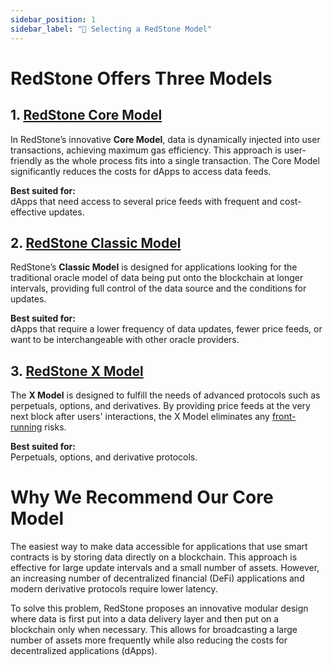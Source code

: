 ```yaml
---
sidebar_position: 1
sidebar_label: "👀 Selecting a RedStone Model"
---
```


# RedStone Offers Three Models

## 1. [RedStone Core Model](./models/redstone-core)

In RedStone’s innovative **Core Model**, data is dynamically injected into user transactions, achieving maximum gas efficiency. This approach is user-friendly as the whole process fits into a single transaction. The Core Model significantly reduces the costs for dApps to access data feeds.

**Best suited for:**  
dApps that need access to several price feeds with frequent and cost-effective updates.

## 2. [RedStone Classic Model](./models/redstone-classic)

RedStone’s **Classic Model** is designed for applications looking for the traditional oracle model of data being put onto the blockchain at longer intervals, providing full control of the data source and the conditions for updates.

**Best suited for:**  
dApps that require a lower frequency of data updates, fewer price feeds, or want to be interchangeable with other oracle providers.

## 3. [RedStone X Model](./models/redstone-x)

The **X Model** is designed to fulfill the needs of advanced protocols such as perpetuals, options, and derivatives. By providing price feeds at the very next block after users' interactions, the X Model eliminates any [front-running](https://hacken.io/discover/front-running/) risks.

**Best suited for:**  
Perpetuals, options, and derivative protocols.

# Why We Recommend Our Core Model

The easiest way to make data accessible for applications that use smart contracts is by storing data directly on a blockchain. This approach is effective for large update intervals and a small number of assets. However, an increasing number of decentralized financial (DeFi) applications and modern derivative protocols require lower latency.

To solve this problem, RedStone proposes an innovative modular design where data is first put into a data delivery layer and then put on a blockchain only when necessary. This allows for broadcasting a large number of assets more frequently while also reducing the costs for decentralized applications (dApps).

